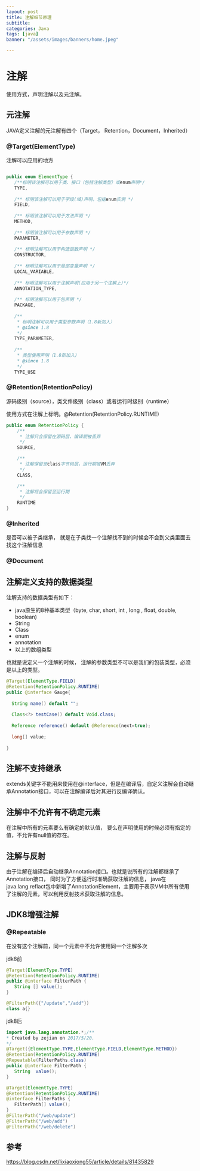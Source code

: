 ```yaml
---
layout: post
title: 注解细节原理
subtitle:
categories: Java
tags: [java]
banner: "/assets/images/banners/home.jpeg"

---
```

#  注解

使用方式，声明注解以及元注解。

## **元注解**

JAVA定义注解的元注解有四个（Target， Retention，Document，Inherited）

### **@Target(ElementType)**

 注解可以应用的地方

```java

public enum ElementType {
   /**标明该注解可以用于类、接口（包括注解类型）或enum声明*/
   TYPE,
 
   /** 标明该注解可以用于字段(域)声明，包括enum实例 */
   FIELD,
 
   /** 标明该注解可以用于方法声明 */
   METHOD,
 
   /** 标明该注解可以用于参数声明 */
   PARAMETER,
 
   /** 标明注解可以用于构造函数声明 */
   CONSTRUCTOR,
 
   /** 标明注解可以用于局部变量声明 */
   LOCAL_VARIABLE,
 
   /** 标明注解可以用于注解声明(应用于另一个注解上)*/
   ANNOTATION_TYPE,
 
   /** 标明注解可以用于包声明 */
   PACKAGE,
 
   /**
    * 标明注解可以用于类型参数声明（1.8新加入）
    * @since 1.8
    */
   TYPE_PARAMETER,
 
   /**
    * 类型使用声明（1.8新加入)
    * @since 1.8
    */
   TYPE_USE

```

### **@Retention(RetentionPolicy)**

源码级别（source），类文件级别（class）或者运行时级别（runtime）

使用方式在注解上标明。@Retention(RetentionPolicy.RUNTIME)

```java
public enum RetentionPolicy {
    /**
     * 注解只会保留在源码层，编译期被丢弃
     */
    SOURCE,

    /**
     * 注解保留至class字节码层，运行期被VM丢弃
     */
    CLASS,

    /**
     * 注解将会保留至运行期
     */
    RUNTIME
}
```



### **@Inherited**

是否可以被子类继承， 就是在子类找一个注解找不到的时候会不会到父类里面去找这个注解信息

### **@Document**



## **注解定义支持的数据类型**

注解支持的数据类型有如下：

- java原生的8种基本类型（byte, char, short, int , long , float, double, boolean)
- String
- Class
- enum
- annotation
- 以上的数组类型

也就是说定义一个注解的时候， 注解的参数类型不可以是我们的包装类型，必须是以上的类型。

```java
@Target(ElementType.FIELD)
@Retention(RetentionPolicy.RUNTIME)
public @interface Gauge{
  
  String name() default "";
  
  Class<?> testCase() default Void.class;
  
  Reference reference() default @Reference(next=true);
  
  long[] value; 
  
}
```



## **注解不支持继承**

extends关键字不能用来使用在@interface，但是在编译后，自定义注解会自动继承Annotation接口，可以在注解编译后对其进行反编译确认。



## **注解中不允许有不确定元素**

在注解中所有的元素要么有确定的默认值， 要么在声明使用的时候必须有指定的值，不允许有null值的存在。





## **注解与反射**

由于注解在编译后自动继承Annotation接口。也就是说所有的注解都继承了Annotation接口， 同时为了方便运行时准确获取注解的信息， java在java.lang.reflact包中新增了AnnotationElement，主要用于表示VM中所有使用了注解的元素，可以利用反射技术获取注解的信息。



## **JDK8增强注解**

### **@Repeatable**

在没有这个注解前，同一个元素中不允许使用同一个注解多次

jdk8前

```java
@Target(ElementType.TYPE)
@Retention(RetentionPolicy.RUNTIME)
public @interface FilterPath {
   String [] value();
}

@FilterPath({"/update","/add"})
class a{}

```



jdk8后

```java
import java.lang.annotation.*;/**
* Created by zejian on 2017/5/20.
*/
@Target({ElementType.TYPE,ElementType.FIELD,ElementType.METHOD})
@Retention(RetentionPolicy.RUNTIME)
@Repeatable(FilterPaths.class)
public @interface FilterPath {
   String  value();
}

@Target(ElementType.TYPE)
@Retention(RetentionPolicy.RUNTIME)
@interface FilterPaths {
   FilterPath[] value();
}
@FilterPath("/web/update")
@FilterPath("/web/add")
@FilterPath("/web/delete")

```





## **参考**
https://blog.csdn.net/lixiaoxiong55/article/details/81435829

